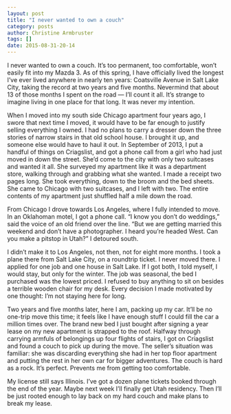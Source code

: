 ```yaml
---
layout: post
title: "I never wanted to own a couch"
category: posts
author: Christine Armbruster
tags: []
date: 2015-08-31-20-14
---
```



I never wanted to own a couch. It’s too permanent, too comfortable, won’t easily fit into my Mazda 3. As of this spring, I have officially lived the longest I’ve ever lived anywhere in nearly ten years: Coatsville Avenue in Salt Lake City, taking the record at two years and five months. Nevermind that about 13 of those months I spent on the road — I’ll count it all. It’s strange to imagine living in one place for that long. It was never my intention. 

When I moved into my south side Chicago apartment four years ago, I swore that next time I moved, it would have to be far enough to justify selling everything I owned. I had no plans to carry a dresser down the three stories of narrow stairs in that old school house. I brought it up, and someone else would have to haul it out. In September of 2013, I put a handful of things on Criagslist, and got a phone call from a girl who had just moved in down the street. She’d come to the city with only two suitcases and wanted it all. She surveyed my apartment like it was a department store, walking through and grabbing what she wanted. I made a receipt two pages long. She took everything, down to the broom and the bed sheets. She came to Chicago with two suitcases, and I left with two. The entire contents of my apartment just shuffled half a mile down the road.

From Chicago I drove towards Los Angeles, where I fully intended to move. In an Oklahoman motel, I got a phone call.  “I know you don’t do weddings,” said the voice of an old friend over the line. “But we are getting married this weekend and don’t have a photographer. I heard you’re headed West. Can you make a pitstop in Utah?” I detoured south.

I didn’t make it to Los Angeles, not then, not for eight more months. I took a plane there from Salt Lake City, on a roundtrip ticket. I never moved there. I applied for one job and one house in Salt Lake. If I got both, I told myself, I would stay, but only for the winter. The job was seasonal, the bed I purchased was the lowest priced. I refused to buy anything to sit on besides a terrible wooden chair for my desk. Every decision I made motivated by one thought: I’m not staying here for long.

Two years and five months later, here I am, packing up my car. It’ll be no one-trip move this time; it feels like I have enough stuff I could fill the car a million times over. The brand new bed I just bought after signing a year lease on my new apartment is strapped to the roof. Halfway through carrying armfuls of belongings up four flights of stairs, I got on Criagslist and found a couch to pick up during the move. The seller’s situation was familiar: she was discarding everything she had in her top floor apartment and putting the rest in her own car for bigger adventures. The couch is hard as a rock. It’s perfect. Prevents me from getting too comfortable.

My license still says Illinois. I’ve got a dozen plane tickets booked through the end of the year. Maybe next week I’ll finally get Utah residency. Then I’ll be just rooted enough to lay back on my hard couch and make plans to break my lease.
